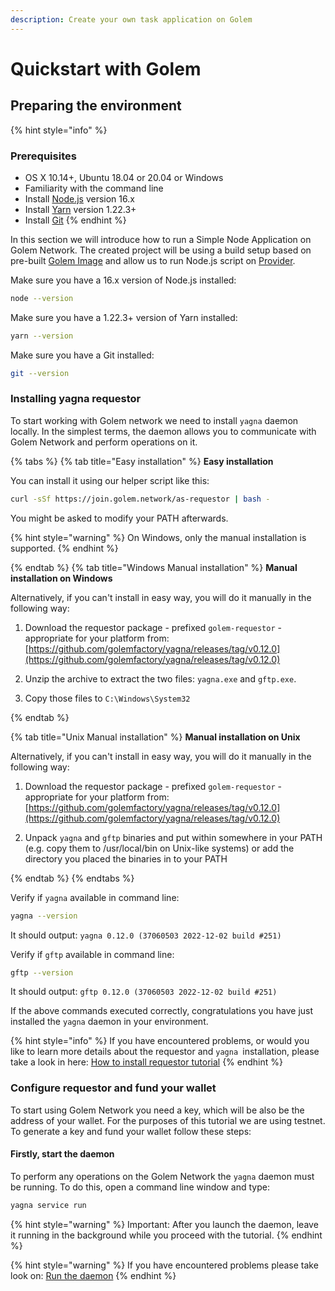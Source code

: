 ```yaml
---
description: Create your own task application on Golem
---
```


# Quickstart with Golem

## Preparing the environment

{% hint style="info" %}
### Prerequisites
* OS X 10.14+, Ubuntu 18.04 or 20.04 or Windows
* Familiarity with the command line
* Install [Node.js](https://nodejs.org/) version 16.x
* Install [Yarn](https://classic.yarnpkg.com/en/docs/install)  version 1.22.3+
* Install [Git](https://git-scm.com/downloads)
{% endhint %}
  
In this section we will introduce how to run a Simple Node Application on Golem Network. 
The created project will be using a build setup based on pre-built [Golem Image](../requestor-tutorials/vm-runtime) 
and allow us to run Node.js script on [Provider](../introduction/provider).

Make sure you have a 16.x version of Node.js installed: 
```bash
node --version
```

Make sure you have a 1.22.3+ version of Yarn installed:
```bash
yarn --version
```

Make sure you have a Git installed:
```bash
git --version
```

### Installing yagna requestor

To start working with Golem network we need to install `yagna` daemon locally.
In the simplest terms, the daemon allows you to communicate with Golem Network and perform operations on it. 


{% tabs %}
{% tab title="Easy installation" %}
**Easy installation**

You can install it using our helper script like this:

```bash
curl -sSf https://join.golem.network/as-requestor | bash -
```
You might be asked to modify your PATH afterwards.

{% hint style="warning" %}
On Windows, only the manual installation is supported.
{% endhint %}

{% endtab %}
{% tab title="Windows Manual installation" %}
**Manual installation on Windows**

Alternatively, if you can't install in easy way, you will do it manually in the following way:

1. Download the requestor package - prefixed `golem-requestor` - appropriate for your platform from:
[https://github.com/golemfactory/yagna/releases/tag/v0.12.0](https://github.com/golemfactory/yagna/releases/tag/v0.12.0)

2. Unzip the archive to extract the two files:
`yagna.exe` and `gftp.exe`.

3. Copy those files to `C:\Windows\System32`

{% endtab %}

{% tab title="Unix Manual installation" %}
**Manual installation on Unix**

Alternatively, if you can't install in easy way, you will do it manually in the following way:

1. Download the requestor package - prefixed `golem-requestor` - appropriate for your platform from:
   [https://github.com/golemfactory/yagna/releases/tag/v0.12.0](https://github.com/golemfactory/yagna/releases/tag/v0.12.0)

2. Unpack `yagna` and `gftp` binaries and put within somewhere in your PATH (e.g. copy them to /usr/local/bin on Unix-like systems) 
or add the directory you placed the binaries in to your PATH

{% endtab %}
{% endtabs %}

Verify if `yagna` available in command line:
```bash
yagna --version
```
It should output: `yagna 0.12.0 (37060503 2022-12-02 build #251)`

Verify if `gftp` available in command line:
```bash
gftp --version
```
It should output: `gftp 0.12.0 (37060503 2022-12-02 build #251)`

If the above commands executed correctly, congratulations you have just installed the `yagna` daemon in your environment.

{% hint style="info" %}
If you have encountered problems, or would you like to learn more details about the requestor and `yagna `installation, please take a look in here:
[How to install requestor tutorial](../requestor-tutorials/flash-tutorial-of-requestor-development)
{% endhint %}

### Configure requestor and fund your wallet
To start using Golem Network you need a key, which will be also be the address of your wallet. 
For the purposes of this tutorial we are using testnet. To generate a key and fund your wallet follow these steps:

#### Firstly, start the daemon

To perform any operations on the Golem Network the `yagna` daemon must be running. To do this, open a command line window and type:
```bash
yagna service run
```

{% hint style="warning" %}
Important: After you launch the daemon, leave it running in the background while you proceed with the tutorial.
{% endhint %}

{% hint style="warning" %}
If you have encountered problems please take look on: [Run the daemon](../requestor-tutorials/flash-tutorial-of-requestor-development#run-the-daemon)
{% endhint %}


